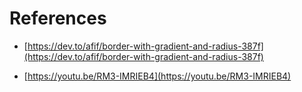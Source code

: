# References
- [https://dev.to/afif/border-with-gradient-and-radius-387f](https://dev.to/afif/border-with-gradient-and-radius-387f)

- [https://youtu.be/RM3-IMRIEB4](https://youtu.be/RM3-IMRIEB4)